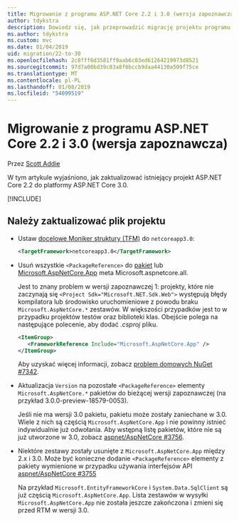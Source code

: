 ```yaml
---
title: Migrowanie z programu ASP.NET Core 2.2 i 3.0 (wersja zapoznawcza)
author: tdykstra
description: Dowiedz się, jak przeprowadzić migrację projektu programu ASP.NET Core 2.2 do platformy ASP.NET Core 3.0.
ms.author: tdykstra
ms.custom: mvc
ms.date: 01/04/2019
uid: migration/22-to-30
ms.openlocfilehash: 2c8fff6d3581ff9aab6c03ed61264219973d8521
ms.sourcegitcommit: 97d7a00bd39c83a8f6bccb9daa44130a509f75ce
ms.translationtype: MT
ms.contentlocale: pl-PL
ms.lasthandoff: 01/08/2019
ms.locfileid: "54099519"
---
```

# <a name="migrate-from-aspnet-core-22-to-30-preview"></a>Migrowanie z programu ASP.NET Core 2.2 i 3.0 (wersja zapoznawcza)

Przez [Scott Addie](https://github.com/scottaddie)

W tym artykule wyjaśniono, jak zaktualizować istniejący projekt ASP.NET Core 2.2 do platformy ASP.NET Core 3.0.

[!INCLUDE[](~/includes/net-core-prereqs-all-3.0.md)]

## <a name="update-the-project-file"></a>Należy zaktualizować plik projektu

* Ustaw [docelowe Moniker struktury (TFM)](/dotnet/standard/frameworks#referring-to-frameworks) do `netcoreapp3.0`:

  ```xml
  <TargetFramework>netcoreapp3.0</TargetFramework>
  ```

* Usuń wszystkie `<PackageReference>` do [pakiet](xref:fundamentals/metapackage) lub [Microsoft.AspNetCore.App](xref:fundamentals/metapackage-app) meta Microsoft.aspnetcore.all.

  Jest to znany problem w wersji zapoznawczej 1: projekty, które nie zaczynają się `<Project Sdk="Microsoft.NET.Sdk.Web">` występują błędy kompilatora lub środowisko uruchomieniowe z powodu braku `Microsoft.AspNetCore.*` zestawów. W większości przypadków jest to w przypadku projektów testów oraz biblioteki klas. Obejście polega na następujące polecenie, aby dodać *.csproj* pliku.

  ```xml
  <ItemGroup>
     <FrameworkReference Include="Microsoft.AspNetCore.App" />
  </ItemGroup>
  ```

  Aby uzyskać więcej informacji, zobacz [problem domowych NuGet #7342](https://github.com/NuGet/Home/issues/7342).

* Aktualizacja `Version` na pozostałe `<PackageReference>` elementy `Microsoft.AspNetCore.*` pakietów do bieżącej wersji zapoznawczej (na przykład 3.0.0-preview-18579-0053).

  Jeśli nie ma wersji 3.0 pakietu, pakietu może zostały zaniechane w 3.0. Wiele z nich są częścią `Microsoft.AspNetCore.App` i nie powinny istnieć indywidualnie już odwołania. Aby wstępną listę pakietów, które nie są już utworzone w 3.0, zobacz [aspnet/AspNetCore #3756](https://github.com/aspnet/AspNetCore/issues/3756).

* Niektóre zestawy zostały usunięte z `Microsoft.AspNetCore.App` między 2.x i 3.0. Może być konieczne dodanie `<PackageReference>` elementy z pakiety wymienione w przypadku używania interfejsów API [aspnet/AspNetCore #3755](https://github.com/aspnet/AspNetCore/issues/3755)

  Na przykład `Microsoft.EntityFrameworkCore` i `System.Data.SqlClient` są już częścią `Microsoft.AspNetCore.App`. Lista zestawów w wysyłki `Microsoft.AspNetCore.App` nie została jeszcze zakończona i zmieni się przed RTM w wersji 3.0.
